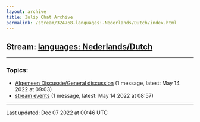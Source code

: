 ```yaml
---
layout: archive
title: Zulip Chat Archive
permalink: /stream/324768-languages:-Nederlands/Dutch/index.html
---
```


## Stream: [languages: Nederlands/Dutch](https://mattecapu.github.io/ct-zulip-archive/stream/324768-languages:-Nederlands/Dutch/index.html)
---

### Topics:

* [Algemeen Discussie/General discussion](topic/topic_Algemeen.20Discussie.2FGeneral.20discussion.html) (1 message, latest: May 14 2022 at 09:03)
* [stream events](topic/topic_stream.20events.html) (1 message, latest: May 14 2022 at 08:57)

<hr><p>Last updated: Dec 07 2022 at 00:46 UTC</p>